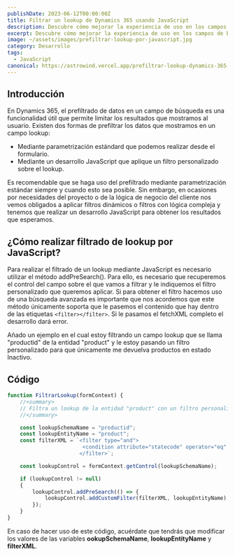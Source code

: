 ```yaml
---
publishDate: 2023-06-12T00:00:00Z
title: Filtrar un lookup de Dynamics 365 usando JavaScript
description: Descubre cómo mejorar la experiencia de uso en los campos de búsqueda aplicando filtros personalizados mediante JavaScript.
excerpt: Descubre cómo mejorar la experiencia de uso en los campos de búsqueda aplicando filtros personalizados mediante JavaScript.
image: ~/assets/images/prefiltrar-lookup-por-javascript.jpg
category: Desarrollo
tags:
  - JavaScript
canonical: https://astrowind.vercel.app/prefiltrar-lookup-dynamics-365-por-javascript
---
```


## Introducción

En Dynamics 365, el prefiltrado de datos en un campo de búsqueda es una funcionalidad útil que permite limitar los resultados que mostramos al usuario. Existen dos formas de prefiltrar los datos que mostramos en un campo lookup:

- Mediante parametrización estándard que podemos realizar desde el formulario.
- Mediante un desarrollo JavaScript que aplique un filtro personalizado sobre el lookup.

Es recomendable que se haga uso del prefiltrado mediante parametrización estándar siempre y cuando esto sea posible. Sin embargo, en ocasiones por necesidades del proyecto o de la lógica de negocio del cliente nos vemos obligados a aplicar filtros dinámicos o filtros con lógica compleja y tenemos que realizar un desarrollo JavaScript para obtener los resultados que esperamos.

## ¿Cómo realizar filtrado de lookup por JavaScript?

Para realizar el filtrado de un lookup mediante JavaScript es necesario utilizar el método addPreSearch(). Para ello, es necesario que recuperemos el control del campo sobre el que vamos a filtrar y le indiquemos el filtro personalizado que queremos aplicar. Si para obtener el filtro hacemos uso de una búsqueda avanzada es importante que nos acordemos que este método únicamente soporta que le pasemos el contenido que hay dentro de las etiquetas `<filter></filter>`. Si le pasamos el fetchXML completo el desarrollo dará error.

Añado un ejemplo en el cual estoy filtrando un campo lookup que se llama "productid" de la entidad "product" y le estoy pasando un filtro personalizado para que únicamente me devuelva productos en estado Inactivo.

## Código

```js
function FiltrarLookup(formContext) {
    //<summary>
    // Filtra un lookup de la entidad "product" con un filtro personalizado haciendo uso de addPreSearch.
    //</summary>

    const lookupSchemaName = "productid";
    const lookupEntityName = "product";
    const filterXML = `<filter type="and">
                        <condition attribute="statecode" operator="eq" value="1" />
                       </filter>`;

    const lookupControl = formContext.getControl(lookupSchemaName);

    if (lookupControl != null) 
    {
        lookupControl.addPreSearch(() => {
            lookupControl.addCustomFilter(filterXML, lookupEntityName);
        });
    }
}
```

En caso de hacer uso de este código, acuérdate que tendrás que modificar los valores de las variables **ookupSchemaName**, **lookupEntityName** y **filterXML**.